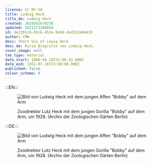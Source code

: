 ```yaml
---
license: CC BY-SA
title: Ludwig Heck
title_de: Ludwig Heck
created: 1618562670230
updated: 1621373300858
id: de2201cb-65c6-453e-9e9d-dad31da64419
author: CMW
desc: Short bio of Luwig Heck
desc_de: Kurze Biografie von Ludwig Heck.
cover_image: null
tao_type: material
date_start: 1860-08-10T23:06:32.000Z
date_end: 1951-07-16T23:00:00.000Z
published: false
colour_scheme: 9
---
```

:::EN:::

<figure>

![Bild von Ludwig Heck mit dem jungen Affen "Bobby" auf dem Arm](/images/cmw/Ludwig-Heck-Bobby.jpg)

<figcaption>

Zoodirektor Lutz Heck mit dem jungen Gorilla "Bobby" auf dem Arm, um 1928. (Archiv der Zoologischen Gärten Berlin)

</figcaption>

</figure>

:::DE:::

<figure>

![Bild von Ludwig Heck mit dem jungen Affen "Bobby" auf dem Arm](/images/cmw/Ludwig-Heck-Bobby.jpg)

<figcaption>

Zoodirektor Lutz Heck mit dem jungen Gorilla "Bobby" auf dem Arm, um 1928. (Archiv der Zoologischen Gärten Berlin)

</figcaption>

</figure>